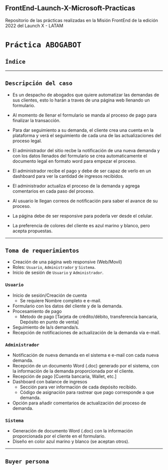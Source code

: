 ## FrontEnd-Launch-X-Microsoft-Practicas
Repositorio de las prácticas realizadas en la Misión FrontEnd de la edición 2022 del Launch X - LATAM

# `Práctica ABOGABOT`

## `Índice`

_____________________________________________________________________________________________
## `Descripción del caso` 
- Es un despacho de abogados que quiere automatizar las demandas de sus clientes, esto lo harán a traves de una página web llenando un formulario.

- Al momento de llenar el formulario se manda al proceso de pago para finalizar la transacción.

- Para dar seguimiento a su demanda, el cliente crea una cuenta en la plataforma y verá el seguimiento de cada una de las actualizaciones del proceso legal.

- El administrador del sitio recbe la notificación de una nueva demanda y con los datos llenados del formulario se crea automaticamente el documento legal en formato word para empezar el proceso.

- El administrador recibe el pago y debe de ser capaz de verlo en un dashboard para ver la cantidad de ingresos recibidos.

- El administrador actualiza el proceso de la demanda y agrega comentarios en cada paso del proceso.

- Al usuario le llegan correos de notificación para saber el avance de su proceso.

- La página debe de ser responsive para poderla ver desde el celular.

- La preferencia de colores del cliente es azul marino y blanco, pero acepta propuestas.

______________________________________________________________________________________________

## `Toma de requerimientos`
- Creación de una página web responsive (Web/Movil)
- Roles: `Usuario`, `Administrador` y `Sistema`.
- Inicio de sesión de `Usuario` y `Administrador`.

### `Usuario`
- Inicio de sesión/Creación de cuenta
  - Se requiere Nombre completo e e-mail.
- Formulario con los datos del cliente y de la demanda. 
- Procesamiento de pago
  - Metodo de pago [Tarjeta de crédito/débito, transferencia bancaria, Depósito en punto de venta]
- Seguimiento de la/s demanda/s.
- Recepción de notificaciones de actualización de la demanda vía e-mail.

### `Administrador` 
- Notificación de nueva demanda en el sistema e e-mail con cada nueva demanda.
- Recepción de un documento Word (.doc) generado por el sistema, con la información de la demanda proporcionada por el cliente.
- Recepción de pago [Cuenta bancaria, Wallet, etc.]
- Dashboard con balance de ingresos
  - Sección para ver información de cada depósito recibido.
  - Código de asignación para rastrear que pago corresponde a que demanda.
- Opción para añadir comentarios de actualización del proceso de demanda.

### `Sistema`
- Generación de documento Word (.doc) con la información proporcionada por el cliente en el formulario.
- Diseño en color azul marino y blanco (se aceptan otros).

____________________________________________________________________________________________________

## `Buyer persona`


